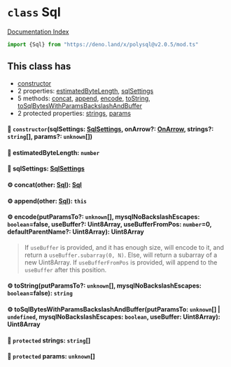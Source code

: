 # `class` Sql

[Documentation Index](../README.md)

```ts
import {Sql} from "https://deno.land/x/polysql@v2.0.5/mod.ts"
```

## This class has

- [constructor](#-constructorsqlsettings-sqlsettings-onarrow-onarrow-strings-string-params-unknown)
- 2 properties:
[estimatedByteLength](#-estimatedbytelength-number),
[sqlSettings](#-sqlsettings-sqlsettings)
- 5 methods:
[concat](#-concatother-sql-sql),
[append](#-appendother-sql-this),
[encode](#-encodeputparamsto-unknown-mysqlnobackslashescapes-booleanfalse-usebuffer-uint8array-usebufferfrompos-number0-defaultparentname-uint8array-uint8array),
[toString](#-tostringputparamsto-unknown-mysqlnobackslashescapes-booleanfalse-string),
[toSqlBytesWithParamsBackslashAndBuffer](#-tosqlbyteswithparamsbackslashandbufferputparamsto-unknown--undefined-mysqlnobackslashescapes-boolean-usebuffer-uint8array-uint8array)
- 2 protected properties:
[strings](#-protected-strings-string),
[params](#-protected-params-unknown)


#### 🔧 `constructor`(sqlSettings: [SqlSettings](../class.SqlSettings/README.md), onArrow?: [OnArrow](../private.type.OnArrow/README.md), strings?: `string`\[], params?: `unknown`\[])



#### 📄 estimatedByteLength: `number`



#### 📄 sqlSettings: [SqlSettings](../class.SqlSettings/README.md)



#### ⚙ concat(other: [Sql](../class.Sql/README.md)): [Sql](../class.Sql/README.md)



#### ⚙ append(other: [Sql](../class.Sql/README.md)): `this`



#### ⚙ encode(putParamsTo?: `unknown`\[], mysqlNoBackslashEscapes: `boolean`=false, useBuffer?: Uint8Array, useBufferFromPos: `number`=0, defaultParentName?: Uint8Array): Uint8Array

> If `useBuffer` is provided, and it has enough size, will encode to it, and return a `useBuffer.subarray(0, N)`.
> Else, will return a subarray of a new Uint8Array.
> If `useBufferFromPos` is provided, will append to the `useBuffer` after this position.



#### ⚙ toString(putParamsTo?: `unknown`\[], mysqlNoBackslashEscapes: `boolean`=false): `string`



#### ⚙ toSqlBytesWithParamsBackslashAndBuffer(putParamsTo: `unknown`\[] | `undefined`, mysqlNoBackslashEscapes: `boolean`, useBuffer: Uint8Array): Uint8Array



#### 📄 `protected` strings: `string`\[]



#### 📄 `protected` params: `unknown`\[]



